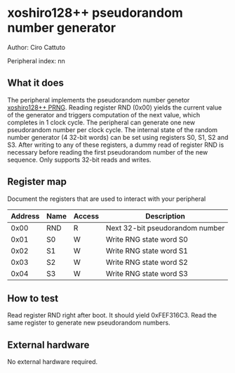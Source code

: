 <!---

This file is used to generate your project datasheet. Please fill in the information below and delete any unused
sections.

The peripheral index is the number TinyQV will use to select your peripheral.  You will pick a free
slot when raising the pull request against the main TinyQV repository, and can fill this in then.  You
also need to set this value as the PERIPHERAL_NUM in your test script.

You can also include images in this folder and reference them in the markdown. Each image must be less than
512 kb in size, and the combined size of all images must be less than 1 MB.
-->

# xoshiro128++ pseudorandom number generator

Author: Ciro Cattuto

Peripheral index: nn

## What it does

The peripheral implements the pseudorandom number genetor [xoshiro128++ PRNG](https://prng.di.unimi.it/xoshiro128plusplus.c). Reading register RND (0x00) yields the current value of the generator and triggers computation of the next value, which completes in 1 clock cycle. The peripheral can generate one new pseudorandom number per clock cycle. The internal state of the random number generator (4 32-bit words) can be set using registers S0, S1, S2 and S3. After writing to any of these registers, a dummy read of register RND is necessary before reading the first pseudorandom number of the new sequence. Only supports 32-bit reads and writes.

## Register map

Document the registers that are used to interact with your peripheral

| Address | Name  | Access | Description                                                         |
|---------|-------|--------|---------------------------------------------------------------------|
| 0x00    | RND   | R      | Next 32-bit pseudorandom number                                     |
| 0x01    | S0    | W      | Write RNG state word S0                                             |
| 0x02    | S1    | W      | Write RNG state word S1                                             |
| 0x03    | S2    | W      | Write RNG state word S2                                             |
| 0x04    | S3    | W      | Write RNG state word S3                                             |

## How to test

Read register RND right after boot. It should yield 0xFEF316C3. Read the same register to generate new pseudorandom numbers.

## External hardware

No external hardware required.
